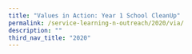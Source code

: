 ```yaml
---
title: "Values in Action: Year 1 School CleanUp"
permalink: /service-learning-n-outreach/2020/via/
description: ""
third_nav_title: "2020"
---
```

